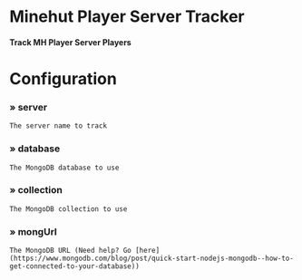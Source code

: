 # Minehut Player Server Tracker
#### Track MH Player Server Players

# Configuration

###  » server
  
    The server name to track

###  » database
  
    The MongoDB database to use
    
###  » collection
  
    The MongoDB collection to use
    
###  » mongUrl
  
    The MongoDB URL (Need help? Go [here](https://www.mongodb.com/blog/post/quick-start-nodejs-mongodb--how-to-get-connected-to-your-database))
